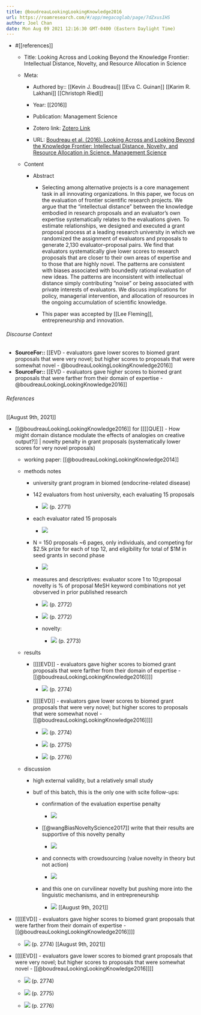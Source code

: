```yaml
---
title: @boudreauLookingLookingKnowledge2016
url: https://roamresearch.com/#/app/megacoglab/page/7dZxusIHS
author: Joel Chan
date: Mon Aug 09 2021 12:16:30 GMT-0400 (Eastern Daylight Time)
---
```


- #[[references]]

    - Title: Looking Across and Looking Beyond the Knowledge Frontier: Intellectual Distance, Novelty, and Resource Allocation in Science

    - Meta:

        - Authored by:: [[Kevin J. Boudreau]] [[Eva C. Guinan]] [[Karim R. Lakhani]] [[Christoph Riedl]]

        - Year: [[2016]]

        - Publication: Management Science

        - Zotero link: [Zotero Link](zotero://select/items/7_ST37B777)

        - URL: [Boudreau et al. (2016). Looking Across and Looking Beyond the Knowledge Frontier: Intellectual Distance, Novelty, and Resource Allocation in Science. Management Science](https://pubsonline.informs.org/doi/abs/10.1287/mnsc.2015.2285)

    - Content

        - Abstract

            - Selecting among alternative projects is a core management task in all innovating organizations. In this paper, we focus on the evaluation of frontier scientific research projects. We argue that the “intellectual distance” between the knowledge embodied in research proposals and an evaluator’s own expertise systematically relates to the evaluations given. To estimate relationships, we designed and executed a grant proposal process at a leading research university in which we randomized the assignment of evaluators and proposals to generate 2,130 evaluator–proposal pairs. We find that evaluators systematically give lower scores to research proposals that are closer to their own areas of expertise and to those that are highly novel. The patterns are consistent with biases associated with boundedly rational evaluation of new ideas. The patterns are inconsistent with intellectual distance simply contributing “noise” or being associated with private interests of evaluators. We discuss implications for policy, managerial intervention, and allocation of resources in the ongoing accumulation of scientific knowledge.

            - This paper was accepted by [[Lee Fleming]], entrepreneurship and innovation.

###### Discourse Context

- **SourceFor::** [[EVD - evaluators gave lower scores to biomed grant proposals that were very novel; but higher scores to proposals that were somewhat novel - @boudreauLookingLookingKnowledge2016]]
- **SourceFor::** [[EVD - evaluators gave higher scores to biomed grant proposals that were farther from their domain of expertise - @boudreauLookingLookingKnowledge2016]]

###### References

[[August 9th, 2021]]

- [[@boudreauLookingLookingKnowledge2016]] for [[[[QUE]] - How might domain distance modulate the effects of analogies on creative output?]] | novelty penalty in grant proposals (systematically lower scores for very novel proposals)

    - working paper: [[@boudreauLookingLookingKnowledge2014]]

    - methods notes

        - university grant program in biomed (endocrine-related disease)

        - 142 evaluators from host university, each evaluating 15 proposals

            - ![](https://firebasestorage.googleapis.com/v0/b/firescript-577a2.appspot.com/o/imgs%2Fapp%2Fmegacoglab%2FZtSXVC5rg4.png?alt=media&token=015ec47d-5aa8-4fdc-a0ef-f4396ef639ab) (p. 2771)

        - each evaluator rated 15 proposals

            - ![](https://firebasestorage.googleapis.com/v0/b/firescript-577a2.appspot.com/o/imgs%2Fapp%2Fmegacoglab%2FmelTvP0HFI.png?alt=media&token=b17c2f38-f82b-48dc-9c5a-592b6e3d3082)

        - N = 150 proposals ~6 pages, only individuals, and competing for $2.5k prize for each of top 12, and eligibility for total of $1M in seed grants in second phase

            - ![](https://firebasestorage.googleapis.com/v0/b/firescript-577a2.appspot.com/o/imgs%2Fapp%2Fmegacoglab%2FR3LiH9kKlO.png?alt=media&token=b96c9ccd-4e3c-430a-9fa2-33f41511fee8)

        - measures and descriptives: evaluator score 1 to 10;proposal novelty is % of proposal MeSH keyword combinations not yet obvserved in prior published research

            - ![](https://firebasestorage.googleapis.com/v0/b/firescript-577a2.appspot.com/o/imgs%2Fapp%2Fmegacoglab%2F_9Q2Qwlbc8.png?alt=media&token=44d93112-2155-48ec-961d-4de39ae3674d) (p. 2772)

            - ![](https://firebasestorage.googleapis.com/v0/b/firescript-577a2.appspot.com/o/imgs%2Fapp%2Fmegacoglab%2FmXKN-_5ezc.png?alt=media&token=5fc33474-7029-4c1d-b18a-7576d0b26c8e) (p. 2772)

            - novelty:

                - ![](https://firebasestorage.googleapis.com/v0/b/firescript-577a2.appspot.com/o/imgs%2Fapp%2Fmegacoglab%2FSOztMmWxs_.png?alt=media&token=b54543af-ed90-45c9-b671-448475eccb4d) (p. 2773)

    - results

        - [[[[EVD]] - evaluators gave higher scores to biomed grant proposals that were farther from their domain of expertise - [[@boudreauLookingLookingKnowledge2016]]]]

            - ![](https://firebasestorage.googleapis.com/v0/b/firescript-577a2.appspot.com/o/imgs%2Fapp%2Fmegacoglab%2FaB26xAajdK.png?alt=media&token=0340c90c-2830-4cc8-ae30-10091cf91b1e) (p. 2774)

        - [[[[EVD]] - evaluators gave lower scores to biomed grant proposals that were very novel; but higher scores to proposals that were somewhat novel - [[@boudreauLookingLookingKnowledge2016]]]]

            - ![](https://firebasestorage.googleapis.com/v0/b/firescript-577a2.appspot.com/o/imgs%2Fapp%2Fmegacoglab%2Fo95SATa9LL.png?alt=media&token=b0162e0b-ffff-4388-8cb4-d2dd2fdfd49b) (p. 2774)

            - ![](https://firebasestorage.googleapis.com/v0/b/firescript-577a2.appspot.com/o/imgs%2Fapp%2Fmegacoglab%2FztNFtXN54S.png?alt=media&token=7608e1d2-faba-450f-a420-7268b962a54a)  (p. 2775)

            - ![](https://firebasestorage.googleapis.com/v0/b/firescript-577a2.appspot.com/o/imgs%2Fapp%2Fmegacoglab%2FGORcPNCFwu.png?alt=media&token=01440742-72ac-42fd-85f2-91fb82b26512) (p. 2776)

    - discussion

        - high external validity, but a relatively small study

        - but! of this batch, this is the only one with scite follow-ups:

            - confirmation of the evaluation expertise penalty

                - ![](https://firebasestorage.googleapis.com/v0/b/firescript-577a2.appspot.com/o/imgs%2Fapp%2Fmegacoglab%2FtviOfASKX9.png?alt=media&token=2f4d34e3-be24-4e0f-909b-45014feecf93)

            - [[@wangBiasNoveltyScience2017]] write that their results are supportive of this novelty penalty

                - ![](https://firebasestorage.googleapis.com/v0/b/firescript-577a2.appspot.com/o/imgs%2Fapp%2Fmegacoglab%2FndScgBMWwF.png?alt=media&token=860ce195-1e72-4275-b79b-5d92d21429bd)

            - and connects with crowdsourcing (value novelty in theory but not action)

                - ![](https://firebasestorage.googleapis.com/v0/b/firescript-577a2.appspot.com/o/imgs%2Fapp%2Fmegacoglab%2FAdbMsrhnOA.png?alt=media&token=22c40145-8987-4523-aded-e7b24a389cb1)

            - and this one on curvilinear novelty but pushing more into the linguistic mechanisms, and in entrepreneurship

                - ![](https://firebasestorage.googleapis.com/v0/b/firescript-577a2.appspot.com/o/imgs%2Fapp%2Fmegacoglab%2FdNjeVtNpUW.png?alt=media&token=fc2cdd94-0d1d-4239-b17d-4cb6a95d237f)
[[August 9th, 2021]]

- [[[[EVD]] - evaluators gave higher scores to biomed grant proposals that were farther from their domain of expertise - [[@boudreauLookingLookingKnowledge2016]]]]

    - ![](https://firebasestorage.googleapis.com/v0/b/firescript-577a2.appspot.com/o/imgs%2Fapp%2Fmegacoglab%2FaB26xAajdK.png?alt=media&token=0340c90c-2830-4cc8-ae30-10091cf91b1e) (p. 2774)
[[August 9th, 2021]]

- [[[[EVD]] - evaluators gave lower scores to biomed grant proposals that were very novel; but higher scores to proposals that were somewhat novel - [[@boudreauLookingLookingKnowledge2016]]]]

    - ![](https://firebasestorage.googleapis.com/v0/b/firescript-577a2.appspot.com/o/imgs%2Fapp%2Fmegacoglab%2Fo95SATa9LL.png?alt=media&token=b0162e0b-ffff-4388-8cb4-d2dd2fdfd49b) (p. 2774)

    - ![](https://firebasestorage.googleapis.com/v0/b/firescript-577a2.appspot.com/o/imgs%2Fapp%2Fmegacoglab%2FztNFtXN54S.png?alt=media&token=7608e1d2-faba-450f-a420-7268b962a54a)  (p. 2775)

    - ![](https://firebasestorage.googleapis.com/v0/b/firescript-577a2.appspot.com/o/imgs%2Fapp%2Fmegacoglab%2FGORcPNCFwu.png?alt=media&token=01440742-72ac-42fd-85f2-91fb82b26512) (p. 2776)
